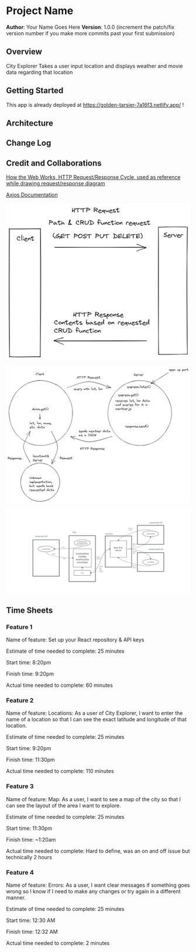 # Project Name

**Author**: Your Name Goes Here
**Version**: 1.0.0 (increment the patch/fix version number if you make more commits past your first submission)

## Overview
City Explorer Takes a user input location and displays weather and movie data regarding that location 

## Getting Started
This app is already deployed at https://golden-tarsier-7a16f3.netlify.app/ !

## Architecture
<!-- Provide a detailed description of the application design. What technologies (languages, libraries, etc) you're using, and any other relevant design information. -->

## Change Log
<!-- Use this area to document the iterative changes made to your application as each feature is successfully implemented. Use time stamps. Here's an example:

01-01-2001 4:59pm - Application now has a fully-functional express server, with a GET route for the location resource. -->

## Credit and Collaborations

[How the Web Works, HTTP Request/Response Cycle, used as reference while drawing request/response diagram](https://backend.turing.edu/module2/lessons/how_the_web_works_http)

[Axios Documentation](https://www.npmjs.com/package/axios#features)

![Client-Server Dataflow1](request-response-cycle.png)

![Client-Server Dataflow2](DataFlowDiagram.png)

![Client-Server Dataflow3](Lab%208%20diagram.png)

## Time Sheets

### Feature 1

Name of feature: Set up your React repository & API keys

Estimate of time needed to complete: 25 minutes

Start time: 8:20pm

Finish time: 9:20pm

Actual time needed to complete: 60 minutes

### Feature 2

Name of feature: Locations: As a user of City Explorer, I want to enter the name of a location so that I can see the exact latitude and longitude of that location.

Estimate of time needed to complete: 25 minutes

Start time: 9:20pm

Finish time: 11:30pm

Actual time needed to complete: 110 minutes

### Feature 3

Name of feature: Map: As a user, I want to see a map of the city so that I can see the layout of the area I want to explore.

Estimate of time needed to complete: 25 minutes

Start time: 11:30pm

Finish time: ~1:20am

Actual time needed to complete: Hard to define, was an on and off issue but technically 2 hours

### Feature 4

Name of feature: Errors: As a user, I want clear messages if something goes wrong so I know if I need to make any changes or try again in a different manner.

Estimate of time needed to complete: 25 minutes

Start time: 12:30 AM

Finish time: 12:32 AM

Actual time needed to complete: 2 minutes
